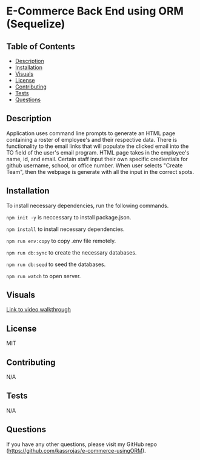 # E-Commerce Back End using ORM (Sequelize)


## Table of Contents

* [Description](#description)
* [Installation](#installation)
* [Visuals](#visuals)
* [License](#license)
* [Contributing](#contributing)
* [Tests](#tests)
* [Questions](#questions)

## Description

Application uses command line prompts to generate an HTML page containing a roster of employee's and their respective data. There is functionality to the email links that will populate the clicked email into the TO field of the user's email program. HTML page takes in the employee's name, id, and email. Certain staff input their own specific credientials for github username, school, or office number. When user selects "Create Team", then the webpage is generate with all the input in the correct spots. 


## Installation

To install necessary dependencies, run the following commands. 

```npm init -y``` is neccessary to install package.json. 

```npm install``` to install necessary dependencies. 

```npm run env:copy``` to copy .env file remotely.

```npm run db:sync``` to create the necessary databases.

```npm run db:seed``` to seed the databases.

```npm run watch``` to open server.

## Visuals

[Link to video walkthrough](https://drive.google.com/file/d/1sCv53Myp5s-fRzR-Lr8ABkal-p7W95an/view)

## License

MIT

## Contributing

N/A

## Tests

N/A

## Questions

If you have any other questions, please visit my GitHub repo (https://github.com/kassrojas/e-commerce-usingORM).

